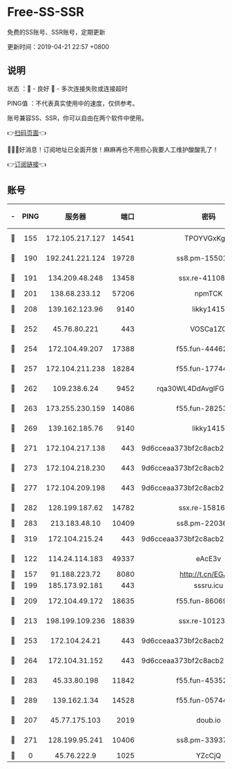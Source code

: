 # Free-SS-SSR

免费的SS账号、SSR账号，定期更新

更新时间：2019-04-21 22:57 +0800

## 说明

状态     ：🙂 - 良好 🙁 - 多次连接失败或连接超时

PING值   ：不代表真实使用中的速度，仅供参考。

账号兼容SS、SSR，你可以自由在两个软件中使用。

👉[扫码页面](https://liesauer.github.io/Free-SS-SSR/)👈

🎉🎉🎉好消息！订阅地址已全面开放！麻麻再也不用担心我要人工维护酸酸乳了！

👉[订阅链接](https://www.liesauer.net/yogurt/subscribe?ACCESS_TOKEN=DAYxR3mMaZAsaqUb)👈

## 账号

|-|PING|服务器|端口|密码|加密方式|区域|
|:----:|:----:|:-----:|-----:|:----:|:----:|:----:|
|🙂|155|172.105.217.127|14541|TPOYVGxKglpi|aes-256-cfb|JP|
|🙂|190|192.241.221.124|19728|ss8.pm-15501985|aes-256-cfb|US|
|🙂|191|134.209.48.248|13458|ssx.re-41108917|aes-256-cfb|US|
|🙂|201|138.68.233.12|57206|npmTCK|rc4-md5|US|
|🙂|208|139.162.123.96|9140|likky1415|aes-256-cfb|JP|
|🙂|252|45.76.80.221|443|VOSCa1ZG|aes-256-cfb|DE|
|🙂|254|172.104.49.207|17388|f55.fun-44462258|aes-256-cfb|SG|
|🙂|257|172.104.211.238|18284|f55.fun-17744307|aes-256-cfb|US|
|🙂|262|109.238.6.24|9452|rqa30WL4DdAvgIFG6Fs3znzTa|aes-256-cfb|FR|
|🙂|263|173.255.230.159|14086|f55.fun-28253939|aes-256-cfb|US|
|🙂|269|139.162.185.76|9140|likky1415|aes-256-cfb|DE|
|🙂|271|172.104.217.138|443|9d6cceaa373bf2c8acb22e60b6a58be6|aes-256-cfb|US|
|🙂|273|172.104.218.230|443|9d6cceaa373bf2c8acb22e60b6a58be6|aes-256-cfb|US|
|🙂|277|172.104.209.198|443|9d6cceaa373bf2c8acb22e60b6a58be6|aes-256-cfb|US|
|🙂|282|128.199.187.62|14782|ssx.re-15816563|aes-256-cfb|SG|
|🙂|283|213.183.48.10|10409|ss8.pm-22036959|rc4-md5|RU|
|🙂|319|172.104.215.24|443|9d6cceaa373bf2c8acb22e60b6a58be6|aes-256-cfb|US|
|🙂|122|114.24.114.183|49337|eAcE3v|chacha20-ietf|TW|
|🙂|157|91.188.223.72|8080|http://t.cn/EGJIyrl|rc4-md5|RU|
|🙂|199|185.173.92.181|443|sssru.icu|rc4-md5|RU|
|🙂|209|172.104.49.172|18635|f55.fun-86069991|aes-256-cfb|SG|
|🙂|213|198.199.109.236|18839|ssx.re-10123723|aes-256-cfb|US|
|🙂|253|172.104.24.21|443|9d6cceaa373bf2c8acb22e60b6a58be6|aes-256-cfb|US|
|🙂|264|172.104.31.152|443|9d6cceaa373bf2c8acb22e60b6a58be6|aes-256-cfb|US|
|🙂|283|45.33.80.198|11842|f55.fun-45352545|aes-256-cfb|US|
|🙂|289|139.162.1.34|14528|f55.fun-05744880|aes-256-cfb|SG|
|🙁|207|45.77.175.103|2019|doub.io|aes-128-ctr|SG|
|🙁|271|128.199.95.241|10406|ss8.pm-33937991|aes-256-cfb|SG|
|🙁|0|45.76.222.9|1025|YZcCjQ|rc4-md5|JP|
